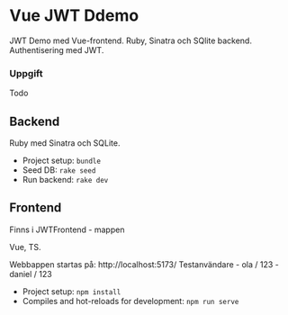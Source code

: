 # Vue JWT Ddemo
JWT Demo med Vue-frontend. Ruby, Sinatra och SQlite backend. Authentisering med JWT.

### Uppgift
Todo

## Backend
Ruby med Sinatra och SQLite. 

* Project setup: ```bundle```
* Seed DB: ```rake seed```
* Run backend: ```rake dev```

## Frontend

Finns i JWTFrontend - mappen

Vue, TS.

Webbappen startas på: http://localhost:5173/
Testanvändare 
    - ola / 123
    - daniel / 123

* Project setup: ```npm install```
* Compiles and hot-reloads for development: ```npm run serve```
